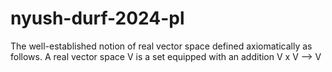 # nyush-durf-2024-pl

The well-established notion of real vector space defined axiomatically as follows.
A real vector space V is a set equipped with an addition V x V --> V

